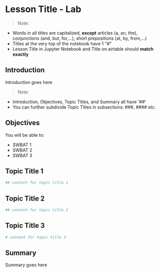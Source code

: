 
# Lesson Title - Lab

> Note: 
- Words in all titles are capitalized, **except** articles (a, an, the), conjunctions (and, but, for,...), short prepositions (at, by, from,...)
- Titles at the very top of the notebook have 1 "#"
- Lesson Title in Jupyter Notebook and Title on airtable should **match exactly**

## Introduction
Introduction goes here

> Note: 
  - Introduction, Objectives, Topic Titles, and Summary all have '##'
  - You can further subdivide Topic Titles in subsections: ###, #### etc.

## Objectives
You will be able to: 
* SWBAT 1
* SWBAT 2
* SWBAT 3

## Topic Title 1


```python
## content for topic title 1
```

## Topic Title 2


```python
## content for topic title 2
```

## Topic Title 3


```python
# content for topic title 3
```

## Summary
Summary goes here
